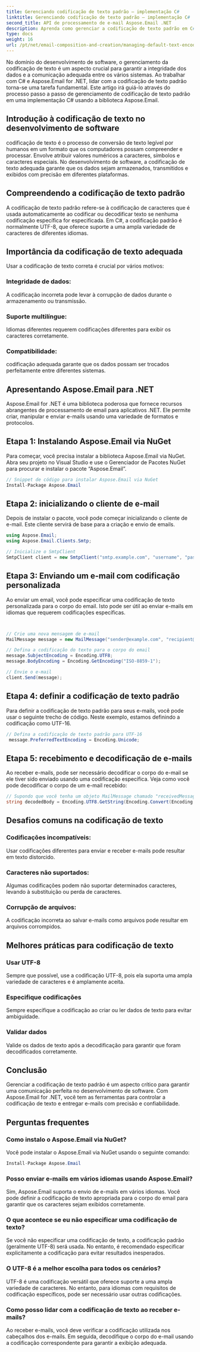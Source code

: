 ```yaml
---
title: Gerenciando codificação de texto padrão – implementação C#
linktitle: Gerenciando codificação de texto padrão – implementação C#
second_title: API de processamento de e-mail Aspose.Email .NET
description: Aprenda como gerenciar a codificação de texto padrão em C# usando Aspose.Email for .NET. Siga as instruções passo a passo com o código-fonte e garanta uma comunicação de dados precisa.
type: docs
weight: 16
url: /pt/net/email-composition-and-creation/managing-default-text-encoding-csharp-implementation/
---
```


No domínio do desenvolvimento de software, o gerenciamento da codificação de texto é um aspecto crucial para garantir a integridade dos dados e a comunicação adequada entre os vários sistemas. Ao trabalhar com C# e Aspose.Email for .NET, lidar com a codificação de texto padrão torna-se uma tarefa fundamental. Este artigo irá guiá-lo através do processo passo a passo de gerenciamento de codificação de texto padrão em uma implementação C# usando a biblioteca Aspose.Email.


## Introdução à codificação de texto no desenvolvimento de software

codificação de texto é o processo de conversão de texto legível por humanos em um formato que os computadores possam compreender e processar. Envolve atribuir valores numéricos a caracteres, símbolos e caracteres especiais. No desenvolvimento de software, a codificação de texto adequada garante que os dados sejam armazenados, transmitidos e exibidos com precisão em diferentes plataformas.

## Compreendendo a codificação de texto padrão

A codificação de texto padrão refere-se à codificação de caracteres que é usada automaticamente ao codificar ou decodificar texto se nenhuma codificação específica for especificada. Em C#, a codificação padrão é normalmente UTF-8, que oferece suporte a uma ampla variedade de caracteres de diferentes idiomas.

## Importância da codificação de texto adequada

Usar a codificação de texto correta é crucial por vários motivos:
### Integridade de dados:
A codificação incorreta pode levar à corrupção de dados durante o armazenamento ou transmissão.
### Suporte multilíngue: 
Idiomas diferentes requerem codificações diferentes para exibir os caracteres corretamente.
### Compatibilidade:
codificação adequada garante que os dados possam ser trocados perfeitamente entre diferentes sistemas.

## Apresentando Aspose.Email para .NET

Aspose.Email for .NET é uma biblioteca poderosa que fornece recursos abrangentes de processamento de email para aplicativos .NET. Ele permite criar, manipular e enviar e-mails usando uma variedade de formatos e protocolos.

## Etapa 1: Instalando Aspose.Email via NuGet

Para começar, você precisa instalar a biblioteca Aspose.Email via NuGet. Abra seu projeto no Visual Studio e use o Gerenciador de Pacotes NuGet para procurar e instalar o pacote “Aspose.Email”.

```csharp
// Snippet de código para instalar Aspose.Email via NuGet
Install-Package Aspose.Email
```

## Etapa 2: inicializando o cliente de e-mail

Depois de instalar o pacote, você pode começar inicializando o cliente de e-mail. Este cliente servirá de base para a criação e envio de emails.

```csharp
using Aspose.Email;
using Aspose.Email.Clients.Smtp;

// Inicialize o SmtpClient
SmtpClient client = new SmtpClient("smtp.example.com", "username", "password");
```

## Etapa 3: Enviando um e-mail com codificação personalizada

Ao enviar um email, você pode especificar uma codificação de texto personalizada para o corpo do email. Isto pode ser útil ao enviar e-mails em idiomas que requerem codificações específicas.

```csharp


// Crie uma nova mensagem de e-mail
MailMessage message = new MailMessage("sender@example.com", "recipient@example.com", "Subject", "Body");

// Defina a codificação do texto para o corpo do email
message.SubjectEncoding = Encoding.UTF8;
message.BodyEncoding = Encoding.GetEncoding("ISO-8859-1");

// Envie o e-mail
client.Send(message);
```

## Etapa 4: definir a codificação de texto padrão

Para definir a codificação de texto padrão para seus e-mails, você pode usar o seguinte trecho de código. Neste exemplo, estamos definindo a codificação como UTF-16.

```csharp
// Defina a codificação de texto padrão para UTF-16
 message.PreferredTextEncoding = Encoding.Unicode;
```

## Etapa 5: recebimento e decodificação de e-mails

Ao receber e-mails, pode ser necessário decodificar o corpo do e-mail se ele tiver sido enviado usando uma codificação específica. Veja como você pode decodificar o corpo de um e-mail recebido:

```csharp
// Supondo que você tenha um objeto MailMessage chamado "receivedMessage"
string decodedBody = Encoding.UTF8.GetString(Encoding.Convert(Encoding.GetEncoding("ISO-8859-1"), Encoding.UTF8, Encoding.GetEncoding("ISO-8859-1").GetBytes(receivedMessage.Body)));
```

## Desafios comuns na codificação de texto

### Codificações incompatíveis: 
Usar codificações diferentes para enviar e receber e-mails pode resultar em texto distorcido.
### Caracteres não suportados:
Algumas codificações podem não suportar determinados caracteres, levando à substituição ou perda de caracteres.
### Corrupção de arquivos: 
A codificação incorreta ao salvar e-mails como arquivos pode resultar em arquivos corrompidos.

## Melhores práticas para codificação de texto

### Usar UTF-8 
 Sempre que possível, use a codificação UTF-8, pois ela suporta uma ampla variedade de caracteres e é amplamente aceita.
### Especifique codificações 
 Sempre especifique a codificação ao criar ou ler dados de texto para evitar ambiguidade.
### Validar dados 
 Valide os dados de texto após a decodificação para garantir que foram decodificados corretamente.

## Conclusão

Gerenciar a codificação de texto padrão é um aspecto crítico para garantir uma comunicação perfeita no desenvolvimento de software. Com Aspose.Email for .NET, você tem as ferramentas para controlar a codificação de texto e entregar e-mails com precisão e confiabilidade.

## Perguntas frequentes

### Como instalo o Aspose.Email via NuGet?

Você pode instalar o Aspose.Email via NuGet usando o seguinte comando:
```csharp
Install-Package Aspose.Email
```

### Posso enviar e-mails em vários idiomas usando Aspose.Email?

Sim, Aspose.Email suporta o envio de e-mails em vários idiomas. Você pode definir a codificação de texto apropriada para o corpo do email para garantir que os caracteres sejam exibidos corretamente.

### O que acontece se eu não especificar uma codificação de texto?

Se você não especificar uma codificação de texto, a codificação padrão (geralmente UTF-8) será usada. No entanto, é recomendado especificar explicitamente a codificação para evitar resultados inesperados.

### O UTF-8 é a melhor escolha para todos os cenários?

UTF-8 é uma codificação versátil que oferece suporte a uma ampla variedade de caracteres. No entanto, para idiomas com requisitos de codificação específicos, pode ser necessário usar outras codificações.

### Como posso lidar com a codificação de texto ao receber e-mails?

Ao receber e-mails, você deve verificar a codificação utilizada nos cabeçalhos dos e-mails. Em seguida, decodifique o corpo do e-mail usando a codificação correspondente para garantir a exibição adequada.